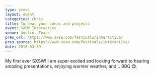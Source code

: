 ```yaml
---
type: press
layout: event
categories: Chris
title: To hear your ideas and projects
event: SXSW Interactive
venue: Austin, Texas
pres_url: https://www.sxsw.com/festivals/interactive/
pres_source: https://www.sxsw.com/festivals/interactive/
date: 2018-03-09
---
```


My first ever SXSW! I am super excited and looking forward to hearing amazing presentations, enjoying warmer weather, and… BBQ 😋.
